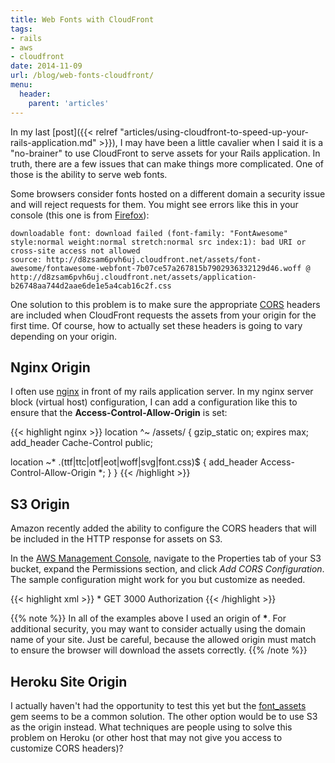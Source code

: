 ```yaml
---
title: Web Fonts with CloudFront
tags:
- rails
- aws
- cloudfront
date: 2014-11-09
url: /blog/web-fonts-cloudfront/
menu:
  header:
    parent: 'articles'
---
```


In my last [post]({{< relref "articles/using-cloudfront-to-speed-up-your-rails-application.md" >}}), I may have been a little cavalier when I said it is a "no-brainer" to use CloudFront to serve assets for your Rails application. In truth, there are a few issues that can make things more complicated. One of those is the ability to serve web fonts.

<!--more-->

Some browsers consider fonts hosted on a different domain a security issue and will reject requests for them. You might see errors like this in your console (this one is from [Firefox](https://www.mozilla.org/en-US/firefox/new/)):

```
downloadable font: download failed (font-family: "FontAwesome" style:normal weight:normal stretch:normal src index:1): bad URI or cross-site access not allowed
source: http://d8zsam6pvh6uj.cloudfront.net/assets/font-awesome/fontawesome-webfont-7b07ce57a267815b7902936332129d46.woff @ http://d8zsam6pvh6uj.cloudfront.net/assets/application-b26748aa744d2aae6de1e5a4cab16c2f.css
```

One solution to this problem is to make sure the appropriate [CORS](http://en.wikipedia.org/wiki/Cross-origin_resource_sharing) headers are included when CloudFront requests the assets from your origin for the first time. Of course, how to actually set these headers is going to vary depending on your origin.

## Nginx Origin

I often use [nginx](http://nginx.com/) in front of my rails application server. In my nginx server block (virtual host) configuration, I can add a configuration like this to ensure that the **Access-Control-Allow-Origin** is set:

{{< highlight nginx >}}
location ^~ /assets/ {
  gzip_static on;
  expires max;
  add_header Cache-Control public;

  location ~* \.(ttf|ttc|otf|eot|woff|svg|font.css)$ {
    add_header Access-Control-Allow-Origin *;
  }
}
{{< /highlight >}}

## S3 Origin

Amazon recently added the ability to configure the CORS headers that will be included in the HTTP response for assets on S3.

In the [AWS Management Console](https://console.aws.amazon.com/s3/home), navigate to the Properties tab of your S3 bucket, expand the Permissions section, and click *Add CORS Configuration*. The sample configuration might work for you but customize as needed.

{{< highlight xml >}}
<CORSConfiguration>
    <CORSRule>
        <AllowedOrigin>*</AllowedOrigin>
        <AllowedMethod>GET</AllowedMethod>
        <MaxAgeSeconds>3000</MaxAgeSeconds>
        <AllowedHeader>Authorization</AllowedHeader>
    </CORSRule>
</CORSConfiguration>
{{< /highlight >}}

{{% note %}}
In all of the examples above I used an origin of **\***. For additional security, you may want to consider actually using the domain name of your site. Just be careful, because the allowed origin must match to ensure the browser will download the assets correctly.
{{% /note %}}

## Heroku Site Origin

I actually haven't had the opportunity to test this yet but the [font_assets](https://github.com/ericallam/font_assets) gem seems to be a common solution. The other option would be to use S3 as the origin instead. What techniques are people using to solve this problem on Heroku (or other host that may not give you access to customize CORS headers)?
